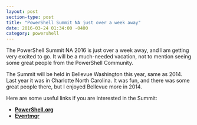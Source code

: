 ```yaml
---
layout: post
section-type: post
title: "PowerShell Summit NA just over a week away"
date: 2016-03-24 01:34:00 -0400
category: powershell
---
```


The PowerShell Summit NA 2016 is just over a week away, and I am getting very excited to go.  It will be a much-needed vacation, not to mention seeing some great people from the PowerShell Community.


The Summit will be held in Bellevue Washington this year, same as 2014.  Last year it was in Charlotte North Carolina.  It was fun, and there was some great people there, but I enjoyed Bellevue more in 2014.


Here are some useful links if you are interested in the Summit:

- **[PowerShell.org](http://powershell.org/wp/summit/)**
- **[Eventmgr](https://eventmgr.azurewebsites.net/event/home/PSNA16)**
